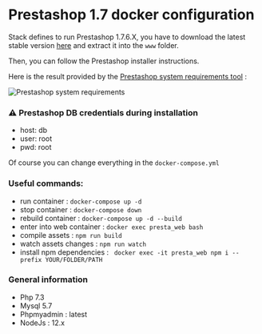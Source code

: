 # Prestashop 1.7 docker configuration

Stack defines to run Prestashop 1.7.6.X, you have to download the latest stable version [here](https://www.prestashop.com/en/previous-versions) and extract it into the `www` folder.

Then, you can follow the Prestashop installer instructions.

Here is the result provided by the [Prestashop system requirements tool](https://devdocs.prestashop.com/1.7/basics/installation/system-requirements/) : 

![Prestashop system requirements](https://upload.vaa.red/i/JvmeY.png)

### ⚠️ Prestashop DB credentials during installation

- host: db
- user: root
- pwd: root

Of course you can change everything in the `docker-compose.yml`


### Useful commands:

- run container : `docker-compose up -d`
- stop container : `docker-compose down`
- rebuild container : `docker-compose up -d --build`
- enter into web container : `docker exec presta_web bash`
- compile assets : `npm run build`
- watch assets changes : `npm run watch`
- install npm dependencies : ` docker exec -it presta_web npm i --prefix YOUR/FOLDER/PATH`


### General information

- Php 7.3
- Mysql 5.7
- Phpmyadmin : latest
- NodeJs : 12.x